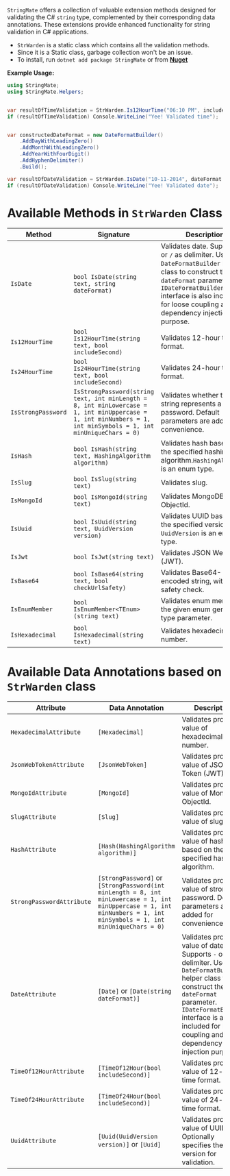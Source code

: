 `StringMate` offers a collection of valuable extension methods designed for validating the C# `string`
type, complemented by their corresponding data annotations. These extensions provide enhanced functionality for string
validation in C# applications.

- `StrWarden` is a static class which contains all the validation methods.
- Since it is a Static class, garbage collection won't be an issue.
- To install, run `dotnet add package StringMate` or from
  **[Nuget](https://www.nuget.org/packages/StringMate/)**

**Example Usage:**

```csharp
using StringMate;
using StringMate.Helpers;


var resultOfTimeValidation = StrWarden.Is12HourTime("06:10 PM", includeSecond: false);
if (resultOfTimeValidation) Console.WriteLine("Yee! Validated time");


var constructedDateFormat = new DateFormatBuilder()
    .AddDayWithLeadingZero()
    .AddMonthWithLeadingZero()
    .AddYearWithFourDigit()
    .AddHyphenDelimiter()
    .Build();

var resultOfDateValidation = StrWarden.IsDate("10-11-2014", dateFormat: constructedDateFormat);
if (resultOfDateValidation) Console.WriteLine("Yee! Validated date");
```

# Available Methods in `StrWarden` Class

| Method             | Signature                                                                                                                                                      | Description                                                                                                                                                                                                                              |
|--------------------|----------------------------------------------------------------------------------------------------------------------------------------------------------------|------------------------------------------------------------------------------------------------------------------------------------------------------------------------------------------------------------------------------------------|
| `IsDate`           | `bool IsDate(string text, string dateFormat)`                                                                                                                  | Validates date. Supports `-` or `/` as delimiter. Use the `DateFormatBuilder` helper class to construct the `dateFormat` parameter. `IDateFormatBuilder` interface is also included for loose coupling and dependency injection purpose. |
| `Is12HourTime`     | `bool Is12HourTime(string text, bool includeSecond)`                                                                                                           | Validates 12-hour time format.                                                                                                                                                                                                           |
| `Is24HourTime`     | `bool Is24HourTime(string text, bool includeSecond)`                                                                                                           | Validates 24-hour time format.                                                                                                                                                                                                           |
| `IsStrongPassword` | `IsStrongPassword(string text, int minLength = 8, int minLowercase = 1, int minUppercase = 1, int minNumbers = 1, int minSymbols = 1, int minUniqueChars = 0)` | Validates whether the input string represents a strong password. Default parameters are added for convenience.                                                                                                                           |
| `IsHash`           | `bool IsHash(string text, HashingAlgorithm algorithm)`                                                                                                         | Validates hash based on the specified hashing algorithm.`HashingAlgorithm` is an enum type.                                                                                                                                              |
| `IsSlug`           | `bool IsSlug(string text)`                                                                                                                                     | Validates slug.                                                                                                                                                                                                                          |
| `IsMongoId`        | `bool IsMongoId(string text)`                                                                                                                                  | Validates MongoDB ObjectId.                                                                                                                                                                                                              |
| `IsUuid`           | `bool IsUuid(string text, UuidVersion version)`                                                                                                                | Validates UUID based on the specified version. `UuidVersion` is an enum type.                                                                                                                                                            |
| `IsJwt`            | `bool IsJwt(string text)`                                                                                                                                      | Validates JSON Web Token (JWT).                                                                                                                                                                                                          |
| `IsBase64`         | `bool IsBase64(string text, bool checkUrlSafety)`                                                                                                              | Validates Base64-encoded string, with URL safety check.                                                                                                                                                                                  |
| `IsEnumMember`     | `bool IsEnumMember<TEnum>(string text)`                                                                                                                        | Validates enum member of the given enum generic type parameter.                                                                                                                                                                          |
| `IsHexadecimal`    | `bool IsHexadecimal(string text)`                                                                                                                              | Validates hexadecimal number.                                                                                                                                                                                                            |

# Available Data Annotations based on `StrWarden` class

| Attribute                 | Data Annotation                                                                                                                                                        | Description                                                                                                                                                                                                                                                |
|---------------------------|------------------------------------------------------------------------------------------------------------------------------------------------------------------------|------------------------------------------------------------------------------------------------------------------------------------------------------------------------------------------------------------------------------------------------------------|
| `HexadecimalAttribute`    | `[Hexadecimal]`                                                                                                                                                        | Validates property value of hexadecimal number.                                                                                                                                                                                                            |
| `JsonWebTokenAttribute`   | `[JsonWebToken]`                                                                                                                                                       | Validates property value of JSON Web Token (JWT).                                                                                                                                                                                                          |
| `MongoIdAttribute`        | `[MongoId]`                                                                                                                                                            | Validates property value of MongoDB ObjectId.                                                                                                                                                                                                              |
| `SlugAttribute`           | `[Slug]`                                                                                                                                                               | Validates property value of slug.                                                                                                                                                                                                                          |
| `HashAttribute`           | `[Hash(HashingAlgorithm algorithm)]`                                                                                                                                   | Validates property value of hash based on the specified hashing algorithm.                                                                                                                                                                                 |
| `StrongPasswordAttribute` | `[StrongPassword]` or `[StrongPassword(int minLength = 8, int minLowercase = 1, int minUppercase = 1, int minNumbers = 1, int minSymbols = 1, int minUniqueChars = 0)` | Validates property value of strong password. Default parameters are added for convenience.                                                                                                                                                                 |
| `DateAttribute`           | `[Date]` or `[Date(string dateFormat)]`                                                                                                                                | Validates property value of date. Supports `-` or `/` as delimiter. Use the `DateFormatBuilder` helper class to construct the `dateFormat` parameter. `IDateFormatBuilder` interface is also included for loose coupling and dependency injection purpose. |
| `TimeOf12HourAttribute`   | `[TimeOf12Hour(bool includeSecond)]`                                                                                                                                   | Validates property value of 12-hour time format.                                                                                                                                                                                                           |
| `TimeOf24HourAttribute`   | `[TimeOf24Hour(bool includeSecond)]`                                                                                                                                   | Validates property value of 24-hour time format.                                                                                                                                                                                                           |
| `UuidAttribute`           | `[Uuid(UuidVersion version)]` or `[Uuid]`                                                                                                                              | Validates property value of UUID. Optionally specifies the UUID version for validation.                                                                                                                                                                    |
